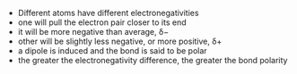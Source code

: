 + Different atoms have different electronegativities
+ one will pull the electron pair closer to its end
+ it will be more negative than average, δ−
+ other will be slightly less negative, or more positive, δ+
+ a dipole is induced and the bond is said to be polar
+ the greater the electronegativity difference, the greater the bond polarity
